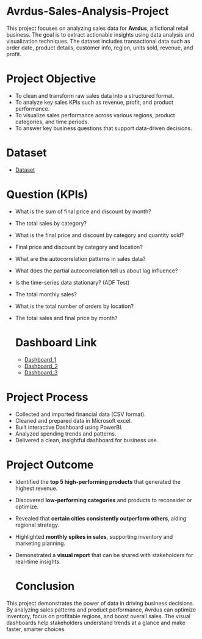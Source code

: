 # Avrdus-Sales-Analysis-Project
This project focuses on analyzing sales data for **Avrdus**, a fictional retail business. The goal is to extract actionable insights using data analysis and visualization techniques. The dataset includes transactional data such as order date, product details, customer info, region, units sold, revenue, and profit.

# Project Objective
- To clean and transform raw sales data into a structured format.
- To analyze key sales KPIs such as revenue, profit, and product performance.
- To visualize sales performance across various regions, product categories, and time periods.
- To answer key business questions that support data-driven decisions.

# Dataset
- <a href="https://github.com/Arpit111111/Avrdus-Sales-Analysis-Project/blob/main/Avrdus_sales_data.csv">Dataset</a>

# Question (KPIs)
- What is the sum of final price and discount by month?
- The total sales by category?
- What is the final price and discount by category and quantity sold?
- Final price and discount by category and location?
- What are the autocorrelation patterns in sales data?
- What does the partial autocorrelation tell us about lag influence?
- Is the time-series data stationary? (ADF Test)
- The total monthly sales?
- What is the total number of orders by location?
- The total sales and final price by month?

  # Dashboard Link
  -  <a href="https://github.com/Arpit111111/Avrdus-Sales-Analysis-Project/blob/main/Dashboard_1.png">Dashboard_1</a>
  -  <a href="https://github.com/Arpit111111/Avrdus-Sales-Analysis-Project/blob/main/Dashboard_2.png">Dashboard_2</a>
  -  <a href="https://github.com/Arpit111111/Avrdus-Sales-Analysis-Project/blob/main/Dashboard_3.png">Dashboard_3</a>

# Project Process
- Collected and imported financial data (CSV format).
- Cleaned and prepared data in Microsoft excel.
- Built interactive Dashboard using PowerBI.
- Analyzed spending trends and patterns.
- Delivered a clean, insightful dashboard for business use.

# Project Outcome
- Identified the **top 5 high-performing products** that generated the highest revenue.
- Discovered **low-performing categories** and products to reconsider or optimize.
- Revealed that **certain cities consistently outperform others**, aiding regional strategy.
- Highlighted **monthly spikes in sales**, supporting inventory and marketing planning.
- Demonstrated a **visual report** that can be shared with stakeholders for real-time insights.

  # Conclusion
This project demonstrates the power of data in driving business decisions. By analyzing sales patterns and product performance, Avrdus can optimize inventory, focus on profitable regions, and boost overall sales. The visual dashboards help stakeholders understand trends at a glance and make faster, smarter choices.
